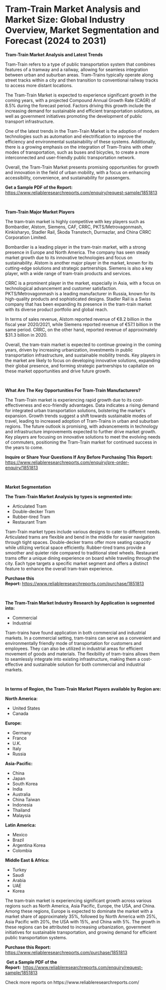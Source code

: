 <p><h1>Tram-Train Market Analysis and Market Size: Global Industry Overview, Market Segmentation and Forecast (2024 to 2031)</h1></p><p><strong>Tram-Train Market Analysis and Latest Trends</strong></p>
<p><p>Tram-Train refers to a type of public transportation system that combines features of a tramway and a railway, allowing for seamless integration between urban and suburban areas. Tram-Trains typically operate along street tracks within a city and then transition to conventional railway tracks to access more distant locations.</p><p>The Tram-Train Market is expected to experience significant growth in the coming years, with a projected Compound Annual Growth Rate (CAGR) of 8.5% during the forecast period. Factors driving this growth include the increasing demand for sustainable and efficient transportation solutions, as well as government initiatives promoting the development of public transport infrastructure.</p><p>One of the latest trends in the Tram-Train Market is the adoption of modern technologies such as automation and electrification to improve the efficiency and environmental sustainability of these systems. Additionally, there is a growing emphasis on the integration of Tram-Trains with other modes of transportation, such as buses and bicycles, to create a more interconnected and user-friendly public transportation network.</p><p>Overall, the Tram-Train Market presents promising opportunities for growth and innovation in the field of urban mobility, with a focus on enhancing accessibility, convenience, and sustainability for passengers.</p></p>
<p><strong>Get a Sample PDF of the Report:&nbsp;</strong> <a href="https://www.reliableresearchreports.com/enquiry/request-sample/1851813">https://www.reliableresearchreports.com/enquiry/request-sample/1851813</a></p>
<p>&nbsp;</p>
<p><strong>Tram-Train Major Market Players</strong></p>
<p><p>The tram-train market is highly competitive with key players such as Bombardier, Alstom, Siemens, CAF, CRRC, PKTS/Metrovagonmash, Kinkisharyo, Stadler Rail, Škoda Transtech, Durmazlar, and China CRRC Corporation Limited. </p><p>Bombardier is a leading player in the tram-train market, with a strong presence in Europe and North America. The company has seen steady market growth due to its innovative technologies and focus on sustainability. Alstom is another major player in the market, known for its cutting-edge solutions and strategic partnerships. Siemens is also a key player, with a wide range of tram-train products and services.</p><p>CRRC is a prominent player in the market, especially in Asia, with a focus on technological advancement and customer satisfaction. PKTS/Metrovagonmash is a leading manufacturer in Russia, known for its high-quality products and sophisticated designs. Stadler Rail is a Swiss company that has been expanding its presence in the tram-train market with its diverse product portfolio and global reach.</p><p>In terms of sales revenue, Alstom reported revenue of €8.2 billion in the fiscal year 2020/2021, while Siemens reported revenue of €57.1 billion in the same period. CRRC, on the other hand, reported revenue of approximately $31.3 billion in 2020. </p><p>Overall, the tram-train market is expected to continue growing in the coming years, driven by increasing urbanization, investments in public transportation infrastructure, and sustainable mobility trends. Key players in the market are likely to focus on developing innovative solutions, expanding their global presence, and forming strategic partnerships to capitalize on these market opportunities and drive future growth.</p></p>
<p>&nbsp;</p>
<p><strong>What Are The Key Opportunities For Tram-Train Manufacturers?</strong></p>
<p><p>The Tram-Train market is experiencing rapid growth due to its cost-effectiveness and eco-friendly advantages. Data indicates a rising demand for integrated urban transportation solutions, bolstering the market's expansion. Growth trends suggest a shift towards sustainable modes of travel, leading to increased adoption of Tram-Trains in urban and suburban regions. The future outlook is promising, with advancements in technology and infrastructure improvements expected to further drive market growth. Key players are focusing on innovative solutions to meet the evolving needs of commuters, positioning the Tram-Train market for continued success in the years to come.</p></p>
<p><strong>Inquire or Share Your Questions If Any Before Purchasing This Report:</strong> <a href="https://www.reliableresearchreports.com/enquiry/pre-order-enquiry/1851813">https://www.reliableresearchreports.com/enquiry/pre-order-enquiry/1851813</a></p>
<p>&nbsp;</p>
<p><strong>Market Segmentation</strong></p>
<p><strong>The Tram-Train Market Analysis by types is segmented into:</strong></p>
<p><ul><li>Articulated Tram</li><li>Double-decker Tram</li><li>Rubber-tired Tram</li><li>Restaurant Tram</li></ul></p>
<p><p>Tram-Train market types include various designs to cater to different needs. Articulated trams are flexible and bend in the middle for easier navigation through tight spaces. Double-decker trams offer more seating capacity while utilizing vertical space efficiently. Rubber-tired trams provide a smoother and quieter ride compared to traditional steel wheels. Restaurant trams offer a unique dining experience on board while traveling through the city. Each type targets a specific market segment and offers a distinct feature to enhance the overall tram-train experience.</p></p>
<p><strong>Purchase this Report:&nbsp;</strong><a href="https://www.reliableresearchreports.com/purchase/1851813">https://www.reliableresearchreports.com/purchase/1851813</a></p>
<p>&nbsp;</p>
<p><strong>The Tram-Train Market Industry Research by Application is segmented into:</strong></p>
<p><ul><li>Commercial</li><li>Industrial</li></ul></p>
<p><p>Tram-trains have found application in both commercial and industrial markets. In a commercial setting, tram-trains can serve as a convenient and environmentally friendly mode of transportation for customers and employees. They can also be utilized in industrial areas for efficient movement of goods and materials. The flexibility of tram-trains allows them to seamlessly integrate into existing infrastructure, making them a cost-effective and sustainable solution for both commercial and industrial markets.</p></p>
<p>&nbsp;</p>
<p><strong>In terms of Region, the Tram-Train Market Players available by Region are:</strong></p>
<p>
    <p> <strong> North America: </strong>
        <ul>
            <li>United States</li>
            <li>Canada</li>
        </ul>
        </p> 
    <p> <strong> Europe: </strong>
        <ul>
            <li>Germany</li>
            <li>France</li>
            <li>U.K.</li>
            <li>Italy</li>
            <li>Russia</li>
        </ul>
        </p> 
    <p> <strong> Asia-Pacific: </strong>
        <ul>
            <li>China</li>
            <li>Japan</li>
            <li>South Korea</li>
            <li>India</li>
            <li>Australia</li>
            <li>China Taiwan</li>
            <li>Indonesia</li>
            <li>Thailand</li>
            <li>Malaysia</li>
        </ul>
        </p> 
    <p> <strong> Latin America: </strong>
        <ul>
            <li>Mexico</li>
            <li>Brazil</li>
            <li>Argentina Korea</li>
            <li>Colombia</li>
        </ul>
        </p> 
    <p> <strong> Middle East & Africa: </strong>
        <ul>
            <li>Turkey</li>
            <li>Saudi</li>
            <li>Arabia</li>
            <li>UAE</li>
            <li>Korea</li>
        </ul>
    </p>
    </p>
<p><p>The tram-train market is experiencing significant growth across various regions such as North America, Asia Pacific, Europe, the USA, and China. Among these regions, Europe is expected to dominate the market with a market share of approximately 35%, followed by North America with 25%, Asia Pacific with 20%, the USA with 15%, and China with 5%. The growth in these regions can be attributed to increasing urbanization, government initiatives for sustainable transportation, and growing demand for efficient public transportation systems.</p></p>
<p><strong>Purchase this Report: </strong><a href="https://www.reliableresearchreports.com/purchase/1851813">https://www.reliableresearchreports.com/purchase/1851813</a></p>
<p>&nbsp;<strong>Get a Sample PDF of the Report:&nbsp;&nbsp;</strong><a href="https://www.reliableresearchreports.com/enquiry/request-sample/1851813">https://www.reliableresearchreports.com/enquiry/request-sample/1851813</a></p>
<p><strong></strong></p>
<p>Check more reports on https://www.reliableresearchreports.com/</p>